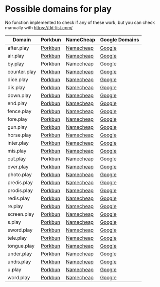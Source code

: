 # Possible domains for play

No function implemented to check if any of these work, but you can check manually with https://tld-list.com/

| Domain | Porkbun | NameCheap | Google Domains |
|---|---|---|---|
| after.play | [Porkbun](https://porkbun.com/checkout/search?prb=e814663da1&tlds=&idnLanguage=&search=search&q=after.play) | [Namecheap](https://www.namecheap.com/domains/registration/results/?domain=after.play) | [Google](https://domains.google.com/registrar/search?searchTerm=after.play) |
| air.play | [Porkbun](https://porkbun.com/checkout/search?prb=e814663da1&tlds=&idnLanguage=&search=search&q=air.play) | [Namecheap](https://www.namecheap.com/domains/registration/results/?domain=air.play) | [Google](https://domains.google.com/registrar/search?searchTerm=air.play) |
| by.play | [Porkbun](https://porkbun.com/checkout/search?prb=e814663da1&tlds=&idnLanguage=&search=search&q=by.play) | [Namecheap](https://www.namecheap.com/domains/registration/results/?domain=by.play) | [Google](https://domains.google.com/registrar/search?searchTerm=by.play) |
| counter.play | [Porkbun](https://porkbun.com/checkout/search?prb=e814663da1&tlds=&idnLanguage=&search=search&q=counter.play) | [Namecheap](https://www.namecheap.com/domains/registration/results/?domain=counter.play) | [Google](https://domains.google.com/registrar/search?searchTerm=counter.play) |
| dice.play | [Porkbun](https://porkbun.com/checkout/search?prb=e814663da1&tlds=&idnLanguage=&search=search&q=dice.play) | [Namecheap](https://www.namecheap.com/domains/registration/results/?domain=dice.play) | [Google](https://domains.google.com/registrar/search?searchTerm=dice.play) |
| dis.play | [Porkbun](https://porkbun.com/checkout/search?prb=e814663da1&tlds=&idnLanguage=&search=search&q=dis.play) | [Namecheap](https://www.namecheap.com/domains/registration/results/?domain=dis.play) | [Google](https://domains.google.com/registrar/search?searchTerm=dis.play) |
| down.play | [Porkbun](https://porkbun.com/checkout/search?prb=e814663da1&tlds=&idnLanguage=&search=search&q=down.play) | [Namecheap](https://www.namecheap.com/domains/registration/results/?domain=down.play) | [Google](https://domains.google.com/registrar/search?searchTerm=down.play) |
| end.play | [Porkbun](https://porkbun.com/checkout/search?prb=e814663da1&tlds=&idnLanguage=&search=search&q=end.play) | [Namecheap](https://www.namecheap.com/domains/registration/results/?domain=end.play) | [Google](https://domains.google.com/registrar/search?searchTerm=end.play) |
| fence.play | [Porkbun](https://porkbun.com/checkout/search?prb=e814663da1&tlds=&idnLanguage=&search=search&q=fence.play) | [Namecheap](https://www.namecheap.com/domains/registration/results/?domain=fence.play) | [Google](https://domains.google.com/registrar/search?searchTerm=fence.play) |
| fore.play | [Porkbun](https://porkbun.com/checkout/search?prb=e814663da1&tlds=&idnLanguage=&search=search&q=fore.play) | [Namecheap](https://www.namecheap.com/domains/registration/results/?domain=fore.play) | [Google](https://domains.google.com/registrar/search?searchTerm=fore.play) |
| gun.play | [Porkbun](https://porkbun.com/checkout/search?prb=e814663da1&tlds=&idnLanguage=&search=search&q=gun.play) | [Namecheap](https://www.namecheap.com/domains/registration/results/?domain=gun.play) | [Google](https://domains.google.com/registrar/search?searchTerm=gun.play) |
| horse.play | [Porkbun](https://porkbun.com/checkout/search?prb=e814663da1&tlds=&idnLanguage=&search=search&q=horse.play) | [Namecheap](https://www.namecheap.com/domains/registration/results/?domain=horse.play) | [Google](https://domains.google.com/registrar/search?searchTerm=horse.play) |
| inter.play | [Porkbun](https://porkbun.com/checkout/search?prb=e814663da1&tlds=&idnLanguage=&search=search&q=inter.play) | [Namecheap](https://www.namecheap.com/domains/registration/results/?domain=inter.play) | [Google](https://domains.google.com/registrar/search?searchTerm=inter.play) |
| mis.play | [Porkbun](https://porkbun.com/checkout/search?prb=e814663da1&tlds=&idnLanguage=&search=search&q=mis.play) | [Namecheap](https://www.namecheap.com/domains/registration/results/?domain=mis.play) | [Google](https://domains.google.com/registrar/search?searchTerm=mis.play) |
| out.play | [Porkbun](https://porkbun.com/checkout/search?prb=e814663da1&tlds=&idnLanguage=&search=search&q=out.play) | [Namecheap](https://www.namecheap.com/domains/registration/results/?domain=out.play) | [Google](https://domains.google.com/registrar/search?searchTerm=out.play) |
| over.play | [Porkbun](https://porkbun.com/checkout/search?prb=e814663da1&tlds=&idnLanguage=&search=search&q=over.play) | [Namecheap](https://www.namecheap.com/domains/registration/results/?domain=over.play) | [Google](https://domains.google.com/registrar/search?searchTerm=over.play) |
| photo.play | [Porkbun](https://porkbun.com/checkout/search?prb=e814663da1&tlds=&idnLanguage=&search=search&q=photo.play) | [Namecheap](https://www.namecheap.com/domains/registration/results/?domain=photo.play) | [Google](https://domains.google.com/registrar/search?searchTerm=photo.play) |
| predis.play | [Porkbun](https://porkbun.com/checkout/search?prb=e814663da1&tlds=&idnLanguage=&search=search&q=predis.play) | [Namecheap](https://www.namecheap.com/domains/registration/results/?domain=predis.play) | [Google](https://domains.google.com/registrar/search?searchTerm=predis.play) |
| prodis.play | [Porkbun](https://porkbun.com/checkout/search?prb=e814663da1&tlds=&idnLanguage=&search=search&q=prodis.play) | [Namecheap](https://www.namecheap.com/domains/registration/results/?domain=prodis.play) | [Google](https://domains.google.com/registrar/search?searchTerm=prodis.play) |
| redis.play | [Porkbun](https://porkbun.com/checkout/search?prb=e814663da1&tlds=&idnLanguage=&search=search&q=redis.play) | [Namecheap](https://www.namecheap.com/domains/registration/results/?domain=redis.play) | [Google](https://domains.google.com/registrar/search?searchTerm=redis.play) |
| re.play | [Porkbun](https://porkbun.com/checkout/search?prb=e814663da1&tlds=&idnLanguage=&search=search&q=re.play) | [Namecheap](https://www.namecheap.com/domains/registration/results/?domain=re.play) | [Google](https://domains.google.com/registrar/search?searchTerm=re.play) |
| screen.play | [Porkbun](https://porkbun.com/checkout/search?prb=e814663da1&tlds=&idnLanguage=&search=search&q=screen.play) | [Namecheap](https://www.namecheap.com/domains/registration/results/?domain=screen.play) | [Google](https://domains.google.com/registrar/search?searchTerm=screen.play) |
| s.play | [Porkbun](https://porkbun.com/checkout/search?prb=e814663da1&tlds=&idnLanguage=&search=search&q=s.play) | [Namecheap](https://www.namecheap.com/domains/registration/results/?domain=s.play) | [Google](https://domains.google.com/registrar/search?searchTerm=s.play) |
| sword.play | [Porkbun](https://porkbun.com/checkout/search?prb=e814663da1&tlds=&idnLanguage=&search=search&q=sword.play) | [Namecheap](https://www.namecheap.com/domains/registration/results/?domain=sword.play) | [Google](https://domains.google.com/registrar/search?searchTerm=sword.play) |
| tele.play | [Porkbun](https://porkbun.com/checkout/search?prb=e814663da1&tlds=&idnLanguage=&search=search&q=tele.play) | [Namecheap](https://www.namecheap.com/domains/registration/results/?domain=tele.play) | [Google](https://domains.google.com/registrar/search?searchTerm=tele.play) |
| tongue.play | [Porkbun](https://porkbun.com/checkout/search?prb=e814663da1&tlds=&idnLanguage=&search=search&q=tongue.play) | [Namecheap](https://www.namecheap.com/domains/registration/results/?domain=tongue.play) | [Google](https://domains.google.com/registrar/search?searchTerm=tongue.play) |
| under.play | [Porkbun](https://porkbun.com/checkout/search?prb=e814663da1&tlds=&idnLanguage=&search=search&q=under.play) | [Namecheap](https://www.namecheap.com/domains/registration/results/?domain=under.play) | [Google](https://domains.google.com/registrar/search?searchTerm=under.play) |
| undis.play | [Porkbun](https://porkbun.com/checkout/search?prb=e814663da1&tlds=&idnLanguage=&search=search&q=undis.play) | [Namecheap](https://www.namecheap.com/domains/registration/results/?domain=undis.play) | [Google](https://domains.google.com/registrar/search?searchTerm=undis.play) |
| u.play | [Porkbun](https://porkbun.com/checkout/search?prb=e814663da1&tlds=&idnLanguage=&search=search&q=u.play) | [Namecheap](https://www.namecheap.com/domains/registration/results/?domain=u.play) | [Google](https://domains.google.com/registrar/search?searchTerm=u.play) |
| word.play | [Porkbun](https://porkbun.com/checkout/search?prb=e814663da1&tlds=&idnLanguage=&search=search&q=word.play) | [Namecheap](https://www.namecheap.com/domains/registration/results/?domain=word.play) | [Google](https://domains.google.com/registrar/search?searchTerm=word.play) |
